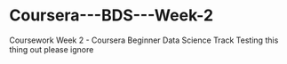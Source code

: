 # Coursera---BDS---Week-2
Coursework Week 2 - Coursera Beginner Data Science Track
Testing this thing out  please ignore

